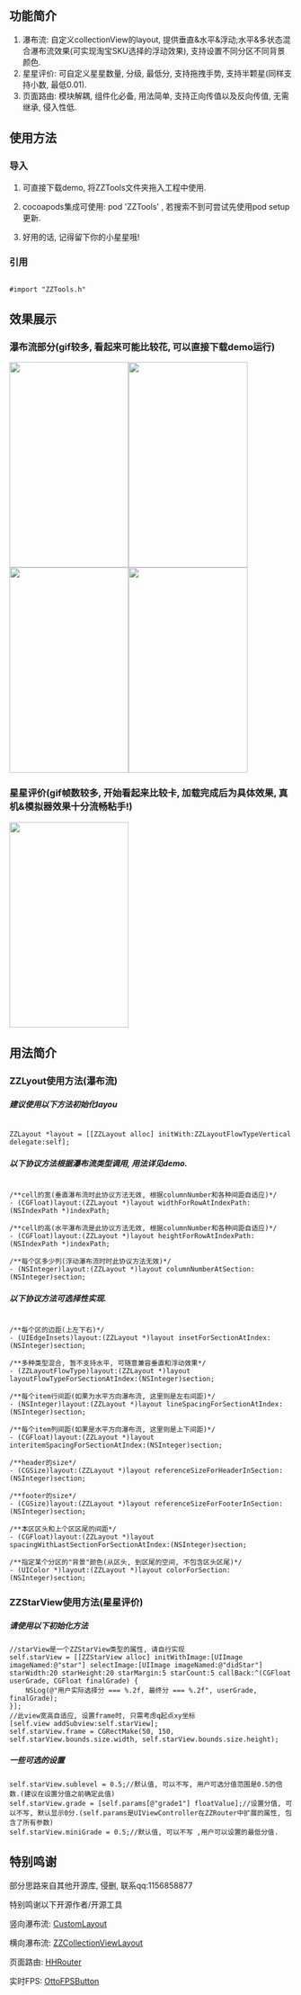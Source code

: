 ## 功能简介
1. 瀑布流:     自定义collectionView的layout, 提供垂直&amp;水平&amp;浮动;水平&amp;多状态混合瀑布流效果(可实现淘宝SKU选择的浮动效果), 支持设置不同分区不同背景颜色.
2. 星星评价:  可自定义星星数量, 分级, 最低分, 支持拖拽手势, 支持半颗星(同样支持小数, 最低0.01).
3. 页面路由:  模块解耦, 组件化必备, 用法简单, 支持正向传值以及反向传值, 无需继承, 侵入性低.

## 使用方法

### 导入
1. 可直接下载demo, 将ZZTools文件夹拖入工程中使用.

2. cocoapods集成可使用: pod 'ZZTools' , 若搜索不到可尝试先使用pod setup更新.

3. 好用的话, 记得留下你的小星星哦!

### 引用
```

#import "ZZTools.h"

```

## 效果展示

### 瀑布流部分(gif较多, 看起来可能比较花, 可以直接下载demo运行)

<img src="https://github.com/iOS-ZZ/ZZResources/blob/master/ZZResources/ZZLayout/%E5%9E%82%E7%9B%B4.gif" width="212" height="365"><img src="https://github.com/iOS-ZZ/ZZResources/blob/master/ZZResources/ZZLayout/%E6%B5%AE%E5%8A%A8.gif" width="212" height="365"><img src="https://github.com/iOS-ZZ/ZZResources/blob/master/ZZResources/ZZLayout/%E6%B0%B4%E5%B9%B3.gif" width="212" height="365"><img src="https://github.com/iOS-ZZ/ZZResources/blob/master/ZZResources/ZZLayout/%E6%B7%B7%E5%90%88.GIF" width="212" height="365">


### 星星评价(gif帧数较多, 开始看起来比较卡,  加载完成后为具体效果, 真机&模拟器效果十分流畅粘手!)

<img src="https://github.com/iOS-ZZ/ZZResources/blob/master/ZZResources/ZZStarView/%E6%98%9F%E6%98%9F%E8%AF%84%E4%BB%B7.gif" width="212" height="365">

## 用法简介

### ZZLyout使用方法(瀑布流)

##### 建议使用以下方法初始化layou

```

ZZLayout *layout = [[ZZLayout alloc] initWith:ZZLayoutFlowTypeVertical delegate:self];

```
##### 以下协议方法根据瀑布流类型调用, 用法详见demo.
```

/**cell的宽(垂直瀑布流时此协议方法无效, 根据columnNumber和各种间距自适应)*/
- (CGFloat)layout:(ZZLayout *)layout widthForRowAtIndexPath:(NSIndexPath *)indexPath;

/**cell的高(水平瀑布流是此协议方法无效, 根据columnNumber和各种间距自适应)*/
- (CGFloat)layout:(ZZLayout *)layout heightForRowAtIndexPath:(NSIndexPath *)indexPath;

/**每个区多少列(浮动瀑布流时时此协议方法无效)*/
- (NSInteger)layout:(ZZLayout *)layout columnNumberAtSection:(NSInteger)section;

```

##### 以下协议方法可选择性实现.
```

/**每个区的边距(上左下右)*/
- (UIEdgeInsets)layout:(ZZLayout *)layout insetForSectionAtIndex:(NSInteger)section;

/**多种类型混合, 暂不支持水平, 可随意兼容垂直和浮动效果*/
- (ZZLayoutFlowType)layout:(ZZLayout *)layout layoutFlowTypeForSectionAtIndex:(NSInteger)section;

/**每个item行间距(如果为水平方向瀑布流, 这里则是左右间距)*/
- (NSInteger)layout:(ZZLayout *)layout lineSpacingForSectionAtIndex:(NSInteger)section;

/**每个item列间距(如果是水平方向瀑布流, 这里则是上下间距)*/
- (CGFloat)layout:(ZZLayout *)layout interitemSpacingForSectionAtIndex:(NSInteger)section;

/**header的size*/
- (CGSize)layout:(ZZLayout *)layout referenceSizeForHeaderInSection:(NSInteger)section;

/**footer的size*/
- (CGSize)layout:(ZZLayout *)layout referenceSizeForFooterInSection:(NSInteger)section;

/**本区区头和上个区区尾的间距*/
- (CGFloat)layout:(ZZLayout *)layout spacingWithLastSectionForSectionAtIndex:(NSInteger)section;

/**指定某个分区的"背景"颜色(从区头, 到区尾的空间, 不包含区头区尾)*/
- (UIColor *)layout:(ZZLayout *)layout colorForSection:(NSInteger)section;

```

### ZZStarView使用方法(星星评价)

##### 请使用以下初始化方法
```
//starView是一个ZZStarView类型的属性, 请自行实现
self.starView = [[ZZStarView alloc] initWithImage:[UIImage imageNamed:@"star"] selectImage:[UIImage imageNamed:@"didStar"] starWidth:20 starHeight:20 starMargin:5 starCount:5 callBack:^(CGFloat userGrade, CGFloat finalGrade) {
    NSLog(@"用户实际选择分 === %.2f, 最终分 === %.2f", userGrade, finalGrade);
}];
//此view宽高自适应, 设置frame时, 只需考虑q起点xy坐标
[self.view addSubview:self.starView];
self.starView.frame = CGRectMake(50, 150, self.starView.bounds.size.width, self.starView.bounds.size.height);
```

##### 一些可选的设置
```
self.starView.sublevel = 0.5;//默认值, 可以不写, 用户可选分值范围是0.5的倍数.(建议在设置分值之前确定此值)
self.starView.grade = [self.params[@"grade1"] floatValue];//设置分值, 可以不写, 默认显示0分.(self.params是UIViewController在ZZRouter中扩展的属性, 包含了所有参数)
self.starView.miniGrade = 0.5;//默认值, 可以不写 ,用户可以设置的最低分值.
```

## 特别鸣谢

部分思路来自其他开源库, 侵删, 联系qq:1156858877

特别鸣谢以下开源作者/开源工具

竖向瀑布流: [CustomLayout](https://github.com/JiWuChao/CustomLayout)

横向瀑布流: [ZZCollectionViewLayout](https://github.com/ZhouZhengzz/ZZCollectionViewLayout)

页面路由: [HHRouter](https://github.com/lightory/HHRouter)

实时FPS: [OttoFPSButton](https://github.com/WuOtto/OttoFPSButton)
